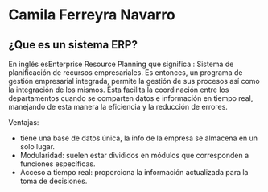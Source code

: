 # Camila Ferreyra Navarro
## ¿Que es un sistema ERP?
En inglés esEnterprise Resource Planning que significa :  Sistema de planificación de recursos empresariales. 
Es entonces, un programa de gestión empresarial integrada, permite la gestión de sus procesos así como la integración de los mismos. Ésta facilita la coordinación entre los departamentos cuando se comparten datos e información en tiempo real, manejando de esta manera la eficiencia y la reducción de errores. 

Ventajas:
- tiene una base de datos única, la info de la empresa se almacena en un solo lugar.
- Modularidad: suelen estar divididos en módulos que corresponden a funciones específicas.
- Acceso a tiempo real: proporciona la información actualizada para la toma de decisiones. 

